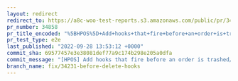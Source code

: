 ```yaml
---
layout: redirect
redirect_to: https://a8c-woo-test-reports.s3.amazonaws.com/public/pr/34858/e2e/index.html
pr_number: 34858
pr_title_encoded: "%5BHPOS%5D+Add+hooks+that+fire+before+an+order+is+trashed%2Fdeleted."
pr_test_type: e2e
last_published: "2022-09-28 13:53:12 +0000"
commit_sha: 69577457e3e38081def77a9c174b298e205a0dfa
commit_message: "[HPOS] Add hooks that fire before an order is trashed/deleted."
branch_name: fix/34231-before-delete-hooks
---
```

